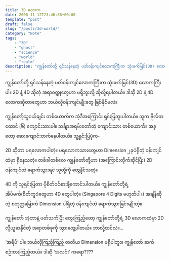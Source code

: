 ```yaml
---
title: 3D လောက
date: 2006-11-12T23:46:58+00:00
template: "post"  
draft: false  
slug: "/posts/3d-world/"  
category: "Note"
tags:
    - "3D"
    - "ghost"
    - "science"
    - "world"
    - "realm"
description: "ကျွန်တော်တို့ ရှင်သန်နေတဲ့ ပတ်ဝန်းကျင်လောကကြီးက သုံးဖက်မြင်(3D) လောကကြီးပါ။ 2D နဲ့ 4D ဆိုတဲ့ အရာဝတ္ထုတွေဟာ မရှိဘူးလို့ ဆိုလို့ရပါတယ်။ ဒါဆို 2D နဲ့ 4D လောကဆိုတာတွေဟာ ဘယ်လိုဝန်းကျင်မျိုးတွေ ဖြစ်နိုင်မလဲ။"
---
```

ကျွန်တော်တို့ ရှင်သန်နေတဲ့ ပတ်ဝန်းကျင်လောကကြီးက သုံးဖက်မြင်(3D) လောကကြီးပါ။ 2D နဲ့ 4D ဆိုတဲ့ အရာဝတ္ထုတွေဟာ မရှိဘူးလို့ ဆိုလို့ရပါတယ်။ ဒါဆို 2D နဲ့ 4D လောကဆိုတာတွေဟာ ဘယ်လိုဝန်းကျင်မျိုးတွေ ဖြစ်နိုင်မလဲ။

ကျွန်တော့်သူငယ်ချင်း တစ်ယောက်က အဲ့ဒီအကြောင်း ရှင်းပြဘူးပါတယ်။ သူက ဗိုလ်တထောင် (၆) ကျောင်းသားပါ။ သင်္ချာအရမ်းတော်တဲ့ ကျောင်းသား တစ်ယောက်။ အခုတော့ ဆေးကျောင်းတက်နေပါတယ်။ သူ့ရှင်းပြပုံက-

2D ဆိုတာ ပရလောကပါတဲ့။ ပရလောကသားတွေဟာ Dimension ၂ခုပဲရှိတဲ့ ဝန်းကျင်ထဲမှာ ရှိနေသတဲ့။ တစ်ခါတစ်လေ ကျွန်တော်တို့ဟာ (အကြောင်းတိုက်ဆိုင်ပြီး) 2D ဝန်းကျင်ထဲ ရောက်သွားရင် သူတို့ကို တွေ့နိုင်သတဲ့။

4D ကို သူရှင်းပြတာ ပိုစိတ်ဝင်စားဖို့ကောင်းပါတယ်။ ကျွန်တော်တို့ရဲ့ အိပ်မက်(စိတ်ကူး)တွေဟာ 4D တွေပါတဲ့။ (Singapore 4 Digits မဟုတ်ပါ။) အချိန်ဆိုတဲ့ စတုတ္ထမြောက် Dimension ပါရှိတဲ့ ဝန်းကျင်ထဲ ရောက်သွားခြင်းမျိုးတဲ့။

ကျွန်တော် အဲ့တာနဲ့ ပတ်သက်ပြီး တွေးကြည့်တော့ ကျွန်တော်တို့ရဲ့ 3D လောကထဲမှာ 2D လို့ယူဆနိုင်တဲ့ အရာတစ်ခုကို သွားတွေ့ပါတယ်။ ဘာလို့ထင်လဲ။&#8230;

&#8216;အရိပ်&#8217; ပါ။ ဘယ်လိုကြည့်ကြည့် တတိယ Dimension မရှိပါဘူး။ ကျွန်တော် ဆက်စဉ်းစားကြည့်တယ်။ ဒါဆို &#8216;အလင်း&#8217; ကရော????